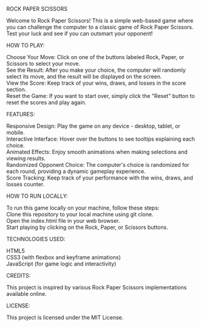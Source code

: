 ROCK PAPER SCISSORS

Welcome to Rock Paper Scissors! This is a simple web-based game where you can challenge the computer to a classic game of Rock Paper Scissors. Test your luck and see if you can outsmart your opponent!<br />

HOW TO PLAY:

Choose Your Move: Click on one of the buttons labeled Rock, Paper, or Scissors to select your move. <br />
See the Result: After you make your choice, the computer will randomly select its move, and the result will be displayed on the screen.<br />
View the Score: Keep track of your wins, draws, and losses in the score section.<br />
Reset the Game: If you want to start over, simply click the "Reset" button to reset the scores and play again.<br />

FEATURES:

Responsive Design: Play the game on any device - desktop, tablet, or mobile.<br />
Interactive Interface: Hover over the buttons to see tooltips explaining each choice.<br />
Animated Effects: Enjoy smooth animations when making selections and viewing results.<br />
Randomized Opponent Choice: The computer's choice is randomized for each round, providing a dynamic gameplay experience.<br />
Score Tracking: Keep track of your performance with the wins, draws, and losses counter.<br />

HOW TO RUN LOCALLY:

To run this game locally on your machine, follow these steps:<br />
Clone this repository to your local machine using git clone.<br />
Open the index.html file in your web browser.<br />
Start playing by clicking on the Rock, Paper, or Scissors buttons.<br />

TECHNOLOGIES USED:

HTML5<br />
CSS3 (with flexbox and keyframe animations)<br />
JavaScript (for game logic and interactivity)<br />

CREDITS:

This project is inspired by various Rock Paper Scissors implementations available online. <br />

LICENSE:

This project is licensed under the MIT License.<br />
